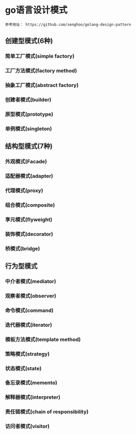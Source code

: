 # go语言设计模式
`
参考地址： https://github.com/senghoo/golang-design-pattern
`

## 创建型模式(6种)
### 简单工厂模式(simple factory)
### 工厂方法模式(factory method)
### 抽象工厂模式(abstract factory)
### 创建者模式(builder)
### 原型模式(prototype)
### 单例模式(singleton)

## 结构型模式(7种)
### 外观模式(Facade)
### 适配器模式(adapter)
### 代理模式(proxy)
### 组合模式(composite)
### 享元模式(flyweight)
### 装饰模式(decorator)
### 桥模式(bridge)

## 行为型模式
### 中介者模式(mediator)
### 观察者模式(observer)
### 命令模式(command)
### 迭代器模式(iterator)
### 模板方法模式(template method)
### 策略模式(strategy)
### 状态模式(state)
### 备忘录模式(memento)
### 解释器模式(interpreter)
### 责任链模式(chain of responsibility)
### 访问者模式(visitor)


